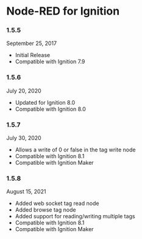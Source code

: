 # Node-RED for Ignition

### 1.5.5

September 25, 2017

 * Initial Release
 * Compatible with Ignition 7.9
 
### 1.5.6

July 20, 2020

 * Updated for Ignition 8.0
 * Compatible with Ignition 8.0
 
### 1.5.7

July 30, 2020

 * Allows a write of 0 or false in the tag write node
 * Compatible with Ignition 8.1
 * Compatible with Ignition Maker
 
### 1.5.8

August 15, 2021

 * Added web socket tag read node
 * Added browse tag node
 * Added support for reading/writing multiple tags
 * Compatible with Ignition 8.1
 * Compatible with Ignition Maker